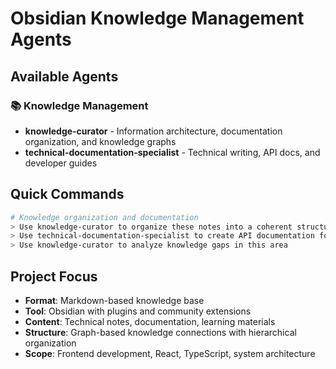 # Obsidian Knowledge Management Agents

## Available Agents

### 📚 Knowledge Management
- **knowledge-curator** - Information architecture, documentation organization, and knowledge graphs
- **technical-documentation-specialist** - Technical writing, API docs, and developer guides

## Quick Commands

```bash
# Knowledge organization and documentation
> Use knowledge-curator to organize these notes into a coherent structure
> Use technical-documentation-specialist to create API documentation for [project]
> Use knowledge-curator to analyze knowledge gaps in this area
```

## Project Focus
- **Format**: Markdown-based knowledge base
- **Tool**: Obsidian with plugins and community extensions
- **Content**: Technical notes, documentation, learning materials
- **Structure**: Graph-based knowledge connections with hierarchical organization
- **Scope**: Frontend development, React, TypeScript, system architecture